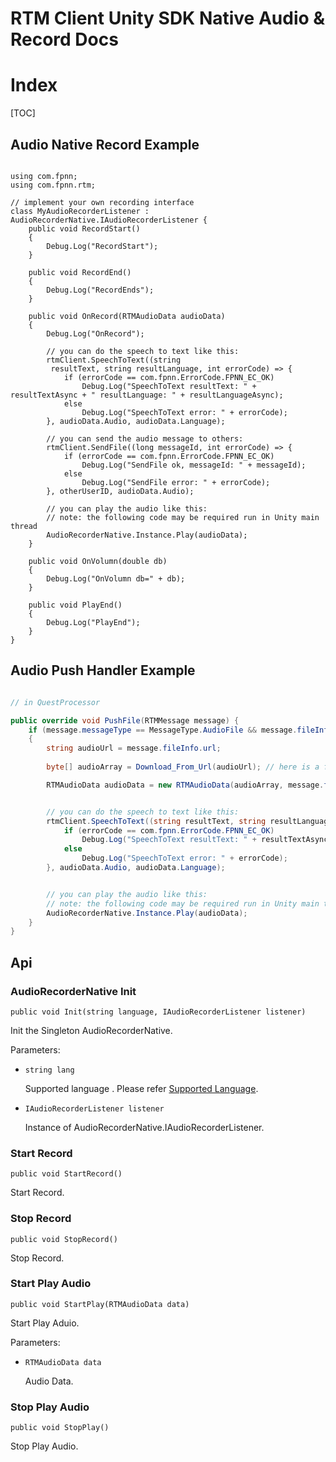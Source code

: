 # RTM Client Unity SDK Native Audio & Record Docs

# Index

[TOC]

## Audio Native Record Example



```

using com.fpnn;
using com.fpnn.rtm;

// implement your own recording interface
class MyAudioRecorderListener : AudioRecorderNative.IAudioRecorderListener {    
    public void RecordStart()
    { 
        Debug.Log("RecordStart");
    }

    public void RecordEnd()
    { 
        Debug.Log("RecordEnds");
    }

    public void OnRecord(RTMAudioData audioData)
    {
        Debug.Log("OnRecord");

        // you can do the speech to text like this:
		rtmClient.SpeechToText((string
         resultText, string resultLanguage, int errorCode) => {
			if (errorCode == com.fpnn.ErrorCode.FPNN_EC_OK)
				Debug.Log("SpeechToText resultText: " + resultTextAsync + " resultLanguage: " + resultLanguageAsync);
			else
				Debug.Log("SpeechToText error: " + errorCode);
		}, audioData.Audio, audioData.Language);

		// you can send the audio message to others: 
		rtmClient.SendFile((long messageId, int errorCode) => {
            if (errorCode == com.fpnn.ErrorCode.FPNN_EC_OK)
				Debug.Log("SendFile ok, messageId: " + messageId);
			else
				Debug.Log("SendFile error: " + errorCode);
		}, otherUserID, audioData.Audio);

       	// you can play the audio like this:
		// note: the following code may be required run in Unity main thread 
        AudioRecorderNative.Instance.Play(audioData);
    }

    public void OnVolumn(double db)
    { 
        Debug.Log("OnVolumn db=" + db);
    }

    public void PlayEnd()
    { 
        Debug.Log("PlayEnd");
    }
}

```

## Audio Push Handler Example


```csharp

// in QuestProcessor

public override void PushFile(RTMMessage message) {
	if (message.messageType == MessageType.AudioFile && message.fileInfo != null && message.fileInfo.isRTMAudio) 
	{
		string audioUrl = message.fileInfo.url;
		
		byte[] audioArray = Download_From_Url(audioUrl); // here is a fake code, means to download the audio file from url

		RTMAudioData audioData = new RTMAudioData(audioArray, message.fileInfo);  // create the RTMAudioData instance


		// you can do the speech to text like this:
		rtmClient.SpeechToText((string resultText, string resultLanguage, int errorCode) => {
			if (errorCode == com.fpnn.ErrorCode.FPNN_EC_OK)
				Debug.Log("SpeechToText resultText: " + resultTextAsync + " resultLanguage: " + resultLanguageAsync);
			else
				Debug.Log("SpeechToText error: " + errorCode);
		}, audioData.Audio, audioData.Language);


		// you can play the audio like this:
		// note: the following code may be required run in Unity main thread
		AudioRecorderNative.Instance.Play(audioData);
	}
}


```

## Api

### AudioRecorderNative Init

	public void Init(string language, IAudioRecorderListener listener)

Init the Singleton AudioRecorderNative.

Parameters:

+ `string lang`

	Supported language . Please refer [Supported Language](https://docs.ilivedata.com/stt/production/).

+ `IAudioRecorderListener listener`

	Instance of AudioRecorderNative.IAudioRecorderListener.

### Start Record

	public void StartRecord()

Start Record.


### Stop Record

	public void StopRecord()

Stop Record.

### Start Play Audio

	public void StartPlay(RTMAudioData data)

Start Play Aduio.


Parameters:

+ `RTMAudioData data`

	Audio Data.

### Stop Play Audio

    public void StopPlay()

Stop Play Audio.